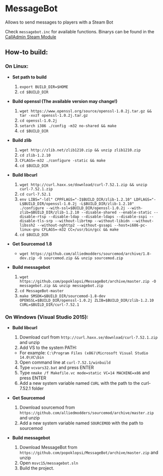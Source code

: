 MessageBot
==========

Allows to send messages to players with a Steam Bot

Check `messagebot.inc` for available functions.
Binarys can be found in the [CallAdmin Steam Module](https://forums.alliedmods.net/showthread.php?t=213670)

## How-to build: ##

### On Linux: ###
- **Set path to build**
  1. `export BUILD_DIR=$HOME`
  2. `cd $BUILD_DIR`

- **Build openssl (The available version may change!)**
  1. `wget https://www.openssl.org/source/openssl-1.0.2j.tar.gz && tar -xvzf openssl-1.0.2j.tar.gz`
  2. `cd openssl-1.0.2j`
  3. `setarch i386 ./config -m32 no-shared && make`
  4. `cd $BUILD_DIR`

- **Build zlib**
  1. `wget http://zlib.net/zlib1210.zip && unzip zlib1210.zip`
  2. `cd zlib-1.2.10`
  3. `CFLAGS=-m32 ./configure -static && make`
  4. `cd $BUILD_DIR`

- **Build libcurl**
  1. `wget http://curl.haxx.se/download/curl-7.52.1.zip && unzip curl-7.52.1.zip`
  2. `cd curl-7.52.1`
  3. `env LIBS="-ldl" CPPFLAGS="-I$BUILD_DIR/zlib-1.2.10" LDFLAGS="-L$BUILD_DIR/openssl-1.0.2j -L$BUILD_DIR/zlib-1.2.10" ./configure --with-ssl=$BUILD_DIR/openssl-1.0.2j --with-zlib=$BUILD_DIR/zlib-1.2.10 --disable-shared --enable-static --disable-rtsp --disable-ldap --disable-ldaps --disable-sspi --disable-tls-srp --without-librtmp --without-libidn --without-libssh2 --without-nghttp2 --without-gssapi --host=i686-pc-linux-gnu CFLAGS=-m32 CC=/usr/bin/gcc && make`
  4. `cd $BUILD_DIR`

- **Get Sourcemod 1.8**
  - `wget https://github.com/alliedmodders/sourcemod/archive/1.8-dev.zip -O sourcemod.zip && unzip sourcemod.zip`

- **Build messagebot**
  1. `wget https://github.com/popoklopsi/MessageBot/archive/master.zip -O messagebot.zip && unzip messagebot.zip`
  2. `cd MessageBot-master`
  3. `make SMSDK=$BUILD_DIR/sourcemod-1.8-dev OPENSSL=$BUILD_DIR/openssl-1.0.2j ZLIB=$BUILD_DIR/zlib-1.2.10 CURL=$BUILD_DIR/curl-7.52.1`

### On Windows (Visual Studio 2015): ###
- **Build libcurl**
  1. Download curl from `http://curl.haxx.se/download/curl-7.52.1.zip` and unzip
  2. Add VS to the system PATH:
    - For example: `C:\Program Files (x86)\Microsoft Visual Studio 14.0\VC\bin` 
  3. Open command line at `curl-7.52.1/winbuild`
  4. Type `vcvars32.bat` and press ENTER
  5. Type `nmake /f Makefile.vc mode=static VC=14 MACHINE=x86` and press ENTER
  6. Add a new system variable named `CURL` with the path to the curl-7.52.1 folder

- **Get Sourcemod**
  1. Download sourcemod from `https://github.com/alliedmodders/sourcemod/archive/master.zip` and unzip
  2. Add a new system variable named `SOURCEMOD` with the path to sourcemod

- **Build messagebot**
  1. Download MessageBot from `https://github.com/popoklopsi/MessageBot/archive/master.zip` and unzip
  2. Open `msvc15/messagebot.sln` 
  3. Build the project.